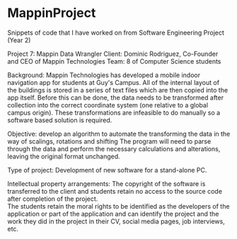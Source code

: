 # MappinProject
Snippets of code that I have worked on from Software Engineering Project (Year 2) 


Project 7: Mappin Data Wrangler
Client: Dominic Rodriguez, Co-Founder and CEO of Mappin Technologies
Team: 8 of Computer Science students

Background: Mappin Technologies has developed a mobile indoor navigation app for students at Guy's Campus. 
All of the internal layout of the buildings is stored in a series of text files which are then copied into the app itself. 
Before this can be done, the data needs to be transformed after collection into the correct coordinate system (one relative to a global campus origin). 
These transformations are infeasible to do manually so a software based solution is required.

Objective: develop an algorithm to automate the transforming the data in the way of scalings, rotations and shifting
The program will need to parse through the data and perform the necessary calculations and alterations, leaving the original format unchanged.  

Type of project: Development of new software for a stand-alone PC. 

Intellectual property arrangements: The copyright of the software is transferred to the client and students retain no access to the source code after completion of the project.  
The students retain the moral rights to be identified as the developers of the application or part of the application and can identify the project and the work they did in the project in their CV, social media pages, job interviews, etc.
